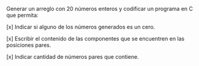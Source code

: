 Generar un arreglo con 20 números enteros y codificar un programa en C que permita:

[x] Indicar si alguno de los números generados es un cero.

[x] Escribir el contenido de las componentes que se encuentren en las posiciones pares.

[x] Indicar cantidad de números pares que contiene.
